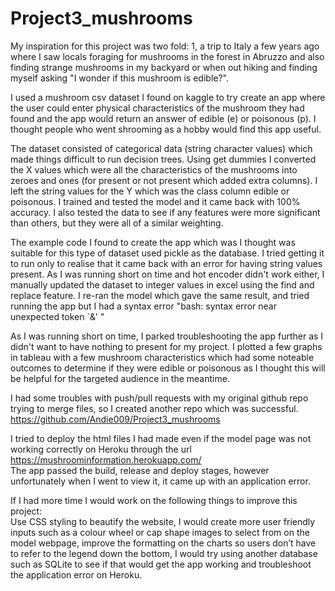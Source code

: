 # Project3_mushrooms
My inspiration for this project was two fold: 1, a trip to Italy a few years ago where I saw locals foraging for mushrooms in the forest in Abruzzo and also finding strange mushrooms in my backyard or when out hiking and finding myself asking "I wonder if this mushroom is edible?".  

I used a mushroom csv dataset I found on kaggle to try create an app where the user could enter physical characteristics of the mushroom they had found and the app would return an answer of edible (e) or poisonous (p). I thought people who went shrooming as a hobby would find this app useful.  

The dataset consisted of categorical data (string character values) which made things difficult to run decision trees. Using get dummies I converted the X values which were all the characteristics of the mushrooms into zeroes and ones (for present or not present which added extra columns). I left the string values for the Y which was the class column edible or poisonous. I trained and tested the model and it came back with 100% accuracy. I also tested the data to see if any features were more significant than others, but they were all of a similar weighting.  

The example code I found to create the app which was I thought was suitable for this type of dataset used pickle as the database. I tried getting it to run only to realise that it came back with an error for having string values present. As I was running short on time and hot encoder didn't work either, I manually updated the dataset to integer values in excel using the find and replace feature. I re-ran the model which gave the same result, and tried running the app but I had a syntax error "bash: syntax error near unexpected token `&' "  

As I was running short on time, I parked troubleshooting the app further as I didn't want to have nothing to present for my project. I plotted a few graphs in tableau with a few mushroom characteristics which had some noteable outcomes to determine if they were edible or poisonous as I thought this will be helpful for the targeted audience in the meantime.  

I had some troubles with push/pull requests with my original github repo trying to merge files, so I created another repo which was successful. https://github.com/Andie009/Project3_mushrooms  

I tried to deploy the html files I had made even if the model page was not working correctly on Heroku through the url https://mushroominformation.herokuapp.com/  
The app passed the build, release and deploy stages, however unfortunately when I went to view it, it came up with an application error.  

If I had more time I would work on the following things to improve this project:  
Use CSS styling to beautify the website, I would create more user friendly inputs such as a colour wheel or cap shape images to select from on the model webpage, improve the formatting on the charts so users don’t have to refer to the legend down the bottom, I would try using another database such as SQLite to see if that would get the app working and troubleshoot the application error on Heroku.
